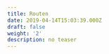 ```yaml
---
title: Routen
date: 2019-04-14T15:03:39.000Z
draft: false
weight: '2'
description: no teaser
---
```


